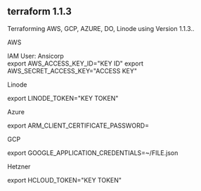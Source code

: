 ## terraform 1.1.3
Terraforming AWS, GCP, AZURE, DO, Linode using Version 1.1.3.. 

AWS

IAM User: Ansicorp  	 
export AWS_ACCESS_KEY_ID="KEY ID"
export AWS_SECRET_ACCESS_KEY="ACCESS KEY"

Linode

export LINODE_TOKEN="KEY TOKEN"


Azure

export ARM_CLIENT_CERTIFICATE_PASSWORD=


GCP

export GOOGLE_APPLICATION_CREDENTIALS=~/FILE.json

Hetzner

export HCLOUD_TOKEN="KEY TOKEN"
